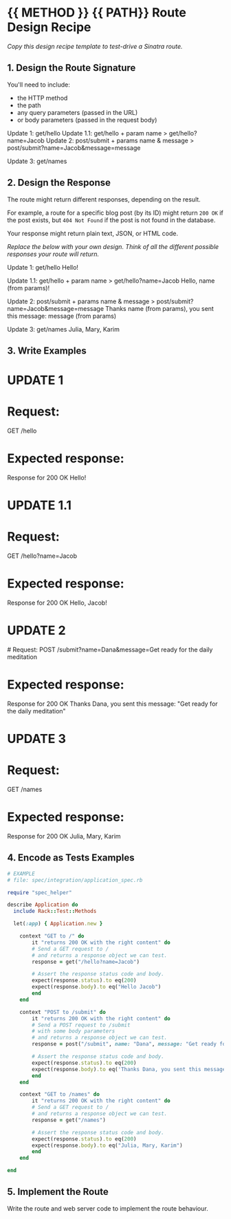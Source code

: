 # {{ METHOD }} {{ PATH}} Route Design Recipe

_Copy this design recipe template to test-drive a Sinatra route._

## 1. Design the Route Signature

You'll need to include:
  * the HTTP method
  * the path
  * any query parameters (passed in the URL)
  * or body parameters (passed in the request body)

  Update 1: get/hello
  Update 1.1: get/hello + param name > get/hello?name=Jacob
  Update 2: post/submit + params name & message > post/submit?name=Jacob&message=message

  Update 3: get/names 


## 2. Design the Response

The route might return different responses, depending on the result.

For example, a route for a specific blog post (by its ID) might return `200 OK` if the post exists, but `404 Not Found` if the post is not found in the database.

Your response might return plain text, JSON, or HTML code. 

_Replace the below with your own design. Think of all the different possible responses your route will return._


  Update 1: get/hello 
  Hello!

  Update 1.1: get/hello + param name > get/hello?name=Jacob
  Hello, name (from params)!

  Update 2: post/submit + params name & message > post/submit?name=Jacob&message=message
  Thanks name (from params), you sent this message: message (from params)

  Update 3: get/names 
  Julia, Mary, Karim


## 3. Write Examples

  # UPDATE 1
  # Request:
  GET /hello
  # Expected response:
  Response for 200 OK
  Hello!

  # UPDATE 1.1
  # Request:
  GET /hello?name=Jacob
  # Expected response:
  Response for 200 OK
  Hello, Jacob!

  # UPDATE 2
  # Request:
  POST /submit?name=Dana&message=Get ready for the daily meditation
  # Expected response:
  Response for 200 OK
  Thanks Dana, you sent this message: "Get ready for the daily meditation"

  # UPDATE 3
  # Request:
  GET /names
  # Expected response:
  Response for 200 OK
  Julia, Mary, Karim

## 4. Encode as Tests Examples

```ruby
# EXAMPLE
# file: spec/integration/application_spec.rb

require "spec_helper"

describe Application do
  include Rack::Test::Methods

  let(:app) { Application.new }

    context "GET to /" do
        it "returns 200 OK with the right content" do
        # Send a GET request to /
        # and returns a response object we can test.
        response = get("/hello?name=Jacob")

        # Assert the response status code and body.
        expect(response.status).to eq(200)
        expect(response.body).to eq("Hello Jacob")
        end
    end

    context "POST to /submit" do
        it "returns 200 OK with the right content" do
        # Send a POST request to /submit
        # with some body parameters
        # and returns a response object we can test.
        response = post("/submit", name: "Dana", message: "Get ready for the daily meditation")

        # Assert the response status code and body.
        expect(response.status).to eq(200)
        expect(response.body).to eq('Thanks Dana, you sent this message: "Get ready for the daily meditation"')
        end
    end

    context "GET to /names" do
        it "returns 200 OK with the right content" do
        # Send a GET request to /
        # and returns a response object we can test.
        response = get("/names")

        # Assert the response status code and body.
        expect(response.status).to eq(200)
        expect(response.body).to eq("Julia, Mary, Karim")
        end
    end

end
```

## 5. Implement the Route

Write the route and web server code to implement the route behaviour.

